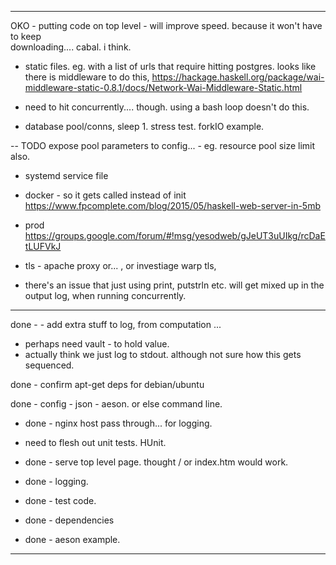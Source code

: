 
----

OKO - putting code on top level - will improve speed. because it won't have to keep  
        downloading.... cabal. i think.


- static files. eg. with a list of urls that require hitting postgres.
  looks like there is middleware to do this,
  https://hackage.haskell.org/package/wai-middleware-static-0.8.1/docs/Network-Wai-Middleware-Static.html

- need to hit concurrently.... though. using a bash loop doesn't do this.
- database pool/conns, sleep 1.  stress test.  forkIO example.

-- TODO expose pool parameters to config...
      - eg. resource pool size limit also.


- systemd service file
- docker  - so it gets called instead of init
    https://www.fpcomplete.com/blog/2015/05/haskell-web-server-in-5mb

- prod
    https://groups.google.com/forum/#!msg/yesodweb/gJeUT3uUIkg/rcDaEtLUFVkJ

- tls - apache proxy or... , or investiage warp tls, 

- there's  an issue that just using print, putstrln etc. will get mixed up in the output log, when running concurrently.

----



done - - add extra stuff to log, from computation ...
  - perhaps need vault - to hold value.
  - actually think we just log to stdout. although not sure how this gets sequenced. 

done - confirm apt-get deps for debian/ubuntu

done - config - json - aeson. or else command line.

- done - nginx host pass through... for logging.

- need to flesh out unit tests. HUnit. 
  
- done - serve top level page. thought / or index.htm would work.
- done - logging.
- done - test code.
- done - dependencies
- done - aeson example.

-----




